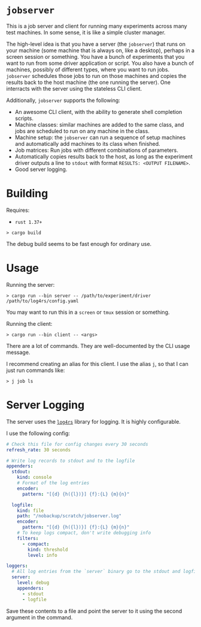 # `jobserver`

This is a job server and client for running many experiments across many test
machines. In some sense, it is like a simple cluster manager.

The high-level idea is that you have a server (the `jobserver`) that runs on
your machine (some machine that is always on, like a desktop), perhaps in a
screen session or something. You have a bunch of experiments that you want to
run from some driver application or script. You also have a bunch of machines,
possibly of different types, where you want to run jobs. `jobserver` schedules
those jobs to run on those machines and copies the results back to the host
machine (the one running the server). One interracts with the server using the
stateless CLI client.

Additionally, `jobserver` supports the following:
- An awesome CLI client, with the ability to generate shell completion scripts.
- Machine classes: similar machines are added to the same class, and jobs are
  scheduled to run on any machine in the class.
- Machine setup: the `jobserver` can run a sequence of setup machines and
  automatically add machines to its class when finished.
- Job matrices: Run jobs with different combinations of parameters.
- Automatically copies results back to the host, as long as the experiment
  driver outputs a line to `stdout` with format `RESULTS: <OUTPUT FILENAME>`.
- Good server logging.

# Building

Requires:
- `rust 1.37+`

```console
> cargo build
```

The debug build seems to be fast enough for ordinary use.

# Usage

Running the server:

```console
> cargo run --bin server -- /path/to/experiment/driver /path/to/log4rs/config.yaml
```

You may want to run this in a `screen` or `tmux` session or something.

Running the client:

```console
> cargo run --bin client -- <args>
```

There are a lot of commands. They are well-documented by the CLI usage message.

I recommend creating an alias for this client. I use the alias `j`, so that I
can just run commands like:

```console
> j job ls
```

# Server Logging

The server uses the [`log4rs`][l4rs] library for logging. It is highly configurable.

[l4rs]: https://crates.io/crates/log4rs

I use the following config:

```yaml
# Check this file for config changes every 30 seconds
refresh_rate: 30 seconds

# Write log records to stdout and to the logfile
appenders:
  stdout:
    kind: console
    # Format of the log entries
    encoder:
      pattern: "[{d} {h({l})}] {f}:{L} {m}{n}"

  logfile:
    kind: file
    path: "/nobackup/scratch/jobserver.log"
    encoder:
      pattern: "[{d} {h({l})}] {f}:{L} {m}{n}"
    # To keep logs compact, don't write debugging info
    filters:
      - compact:
        kind: threshold
        level: info

loggers:
  # All log entries from the `server` binary go to the stdout and logfile appenders
  server:
    level: debug
    appenders:
      - stdout
      - logfile
```

Save these contents to a file and point the server to it using the second
argument in the command.
